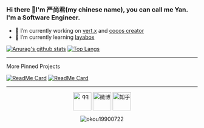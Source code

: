 ### Hi there 👋I'm 严尚君(my chinese name), you can call me Yan. I'm a Software Engineer.

- 🔭 I’m currently working on [vert.x](https://github.com/eclipse-vertx/vert.x) and [cocos creator](https://github.com/cocos-creator/engine)
- 🌱 I’m currently learning [layabox](https://github.com/layabox/LayaAir)

[![Anurag's github stats](https://github-readme-stats.vercel.app/api?username=okou19900722&show_icons=true)](https://github.com/anuraghazra/github-readme-stats)
[![Top Langs](https://github-readme-stats.vercel.app/api/top-langs/?username=okou19900722&layout=compact&hide=html)](https://github.com/anuraghazra/github-readme-stats)

<hr>

More Pinned Projects
<!--
[![ReadMe Card](https://github-readme-stats.vercel.app/api/pin/?username=okou19900722&repo=lippen-network-tool)](https://github.com/okou19900722/lippen-network-tool)

[![ReadMe Card](https://github-readme-stats.vercel.app/api/pin/?username=okou19900722&repo=minesweeper)](https://github.com/okou19900722/minesweeper)
-->
[![ReadMe Card](https://8zqkewwfb2.execute-api.us-east-1.amazonaws.com/prod/api/pin/?username=okou19900722&repo=lippen-network-tool)](https://github.com/okou19900722/lippen-network-tool)
[![ReadMe Card](https://8zqkewwfb2.execute-api.us-east-1.amazonaws.com/prod/api/pin/?username=okou19900722&repo=minesweeper)](https://github.com/okou19900722/minesweeper)

<hr>

<p align="center">
<a href="http://wpa.qq.com/msgrd?v=3&uin=512058895&site=qq&menu=yes" target="blank"><img align="center" src="https://img.icons8.com/color/1x/qq.png" alt="qq" height="48" width="48" /></a>
<a href="http://weibo.com/512058895" target="blank"><img align="center" src="https://img.icons8.com/color/1x/weibo.png" alt="微博" height="48" width="48" /></a>
<a href="https://www.zhihu.com/people/lan-yan-chen-yu" target="blank"><img align="center" src="https://cdn.jsdelivr.net/npm/simple-icons@3.0.1/icons/zhihu.svg" alt="知乎" height="48" width="48" /></a>
</p>

<p align="center"> <img src="https://komarev.com/ghpvc/?username=okou19900722" alt="okou19900722" /> </p>
<!--
**okou19900722/okou19900722** is a ✨ _special_ ✨ repository because its `README.md` (this file) appears on your GitHub profile.

Here are some ideas to get you started:

- 🔭 I’m currently working on ...
- 🌱 I’m currently learning ...
- 👯 I’m looking to collaborate on ...
- 🤔 I’m looking for help with ...
- 💬 Ask me about ...
- 📫 How to reach me: ...
- 😄 Pronouns: ...
- ⚡ Fun fact: ...
-->
